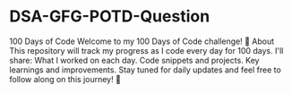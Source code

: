 # DSA-GFG-POTD-Question
100 Days of Code Welcome to my 100 Days of Code challenge! 🎯  About This repository will track my progress as I code every day for 100 days. I'll share:  What I worked on each day. Code snippets and projects. Key learnings and improvements. Stay tuned for daily updates and feel free to follow along on this journey! 🚀
